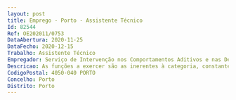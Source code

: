 ```yaml
--- 
layout: post
title: Emprego - Porto - Assistente Técnico
Id: 82544
Ref: OE202011/0753
DataAbertura: 2020-11-25
DataFecho: 2020-12-15
Trabalho: Assistente Técnico
Empregador: Serviço de Intervenção nos Comportamentos Aditivos e nas Dependências
Descricao: As funções a exercer são as inerentes à categoria, constantes no anexo à Lei Geral do Trabalho em Funções Públicas   Lei n.º 35 2014, de 20 de junho, às quais corresponde o grau 2 de complexidade funcional.As Funções da Equipa de Apoio Administrativo à Comissão para a Dissuasão da Toxicodependência são as seguintes a)	Atendimento ao público (telefónico e presencial) b)	Receção dos autos de ocorrência em articulação com as forças policiais e à recção das certidões judiciais, com vista à abertura de registo individual no SGIP c)	Inserção e atualização dos processos de contraordenação segundo a Portaria nº 604 2001, de 12 de junho, no SGIP d)	Organização e movimentação do arquivo com atualização de registos e controlo de prazos dos processos contraordenacionais instaurados e)	Receção e tratamento e à expedição de correspondência f)	Elaboração de ofícios e minutas g)	Agendamento de diligências  h)	Realização de comunicações e notificações i)	Gestão atempada do correio eletrónico institucional j)	Emissão de certidões k)	Operacionalização da destruição das substâncias ilícitas apreendidas à ordem do processo de contraordenação l)	Gestão e controlo de material de escritório e higiene.
CodigoPostal: 4050-040 PORTO
Concelho: Porto
Distrito: Porto
--- 
```

